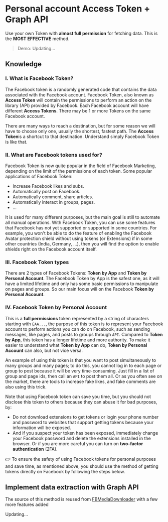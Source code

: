 # Personal account Access Token + Graph API

Use your own Token with **almost full permission** for fetching data. This is the **MOST EFFECTIVE** method.

> Demo: Updating...

## Knowledge

### I. What is Facebook Token?

The Facebook token is a randomly generated code that contains the data associated with the Facebook account. Facebook Token, also known as **Access Token** will contain the permissions to perform an action on the library (API) provided by Facebook. Each Facebook account will have different **Access Tokens**. There may be 1 or more Tokens on the same Facebook account.

There are many ways to reach a destination, but for some reason we will have to choose only one, usually the shortest, fastest path. The **Access Token**is a shortcut to that destination. Understand simply Facebook Token is like that.

### II. What are Facebook tokens used for?

Facebook Token is now quite popular in the field of Facebook Marketing, depending on the limit of the permissions of each token. Some popular applications of Facebook Token:

-   Increase Facebook likes and subs.
-   Automatically post on Facebook.
-   Automatically comment, share articles.
-   Automatically interact in groups, pages.
-   ...

It is used for many different purposes, but the main goal is still to automate all manual operations. With Facebook Token, you can use some features that Facebook has not yet supported or supported in some countries. For example, you won't be able to do the feature of enabling the Facebook Avatar protection shield without using tokens (or Extensions) if in some other countries (India, Germany, ...), then you will find the option to enable shields right on the Facebook account itself.

### III. Facebook Token types

There are 2 types of Facebook Tokens: **Token by App** and **Token by Personal Account**. The Facebook Token by App is the safest one, as it will have a limited lifetime and only has some basic permissions to manipulate on pages and groups. So our main focus will on the Facebook **Token by Personal Account**.

### IV. Facebook Token by Personal Account

This is a **full permissions** token represented by a string of characters starting with `EAA...`, the purpose of this token is to represent your Facebook account to perform actions you can do on Facebook, such as sending messages, like pages, and posts to groups through `API`. Compared to **Token by App**, this token has a longer lifetime and more authority. To make it easier to understand what **Token by App** can do, **Token by Personal Account** can also, but not vice versa.

An example of using this token is that you want to post simultaneously to many groups and many pages; to do this, you cannot log in to each page or group to post because it will be very time-consuming. Just fill in a list of group and page ids, then call an `API` to post them all. Or as you often see on the market, there are tools to increase fake likes, and fake comments are also using this trick.

Note that using Facebook token can save you time, but you should not disclose this token to others because they can abuse it for bad purposes, by:

-   Do not download extensions to get tokens or login your phone number and password to websites that support getting tokens because your information will be exposed.
-   And if you suspect your token has been exposed, immediately change your Facebook password and delete the extensions installed in the browser. Or if you are more careful you can turn on **two-factor authentication** (2FA).

👉 To ensure the safety of using Facebook tokens for personal purposes and save time, as mentioned above, you should use the method of getting tokens directly on Facebook by following the steps below.

## Implement data extraction with Graph API

The source of this method is reused from [FBMediaDownloader](https://github.com/HoangTran0410/FBMediaDownloader) with a few more features added

Updating...
